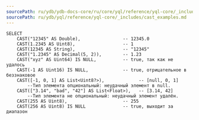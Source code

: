 ```yaml
---
sourcePath: ru/ydb/ydb-docs-core/ru/core/yql/reference/yql-core/_includes/cast_examples.md
sourcePath: ru/ydb/yql/reference/yql-core/_includes/cast_examples.md
---
```

    SELECT
        CAST("12345" AS Double),                -- 12345.0
        CAST(1.2345 AS Uint8),                  -- 1
        CAST(12345 AS String),                  -- "12345"
        CAST("1.2345" AS Decimal(5, 2)),        -- 1.23
        CAST("xyz" AS Uint64) IS NULL,          -- true, так как не удалось
        CAST(-1 AS Uint16) IS NULL,             -- true, отрицательное в беззнаковое
        CAST([-1, 0, 1] AS List<Uint8?>),             -- [null, 0, 1]
            --Тип элемента опциональный: неудачный элемент в null.
        CAST(["3.14", "bad", "42"] AS List<Float>),   -- [3.14, 42]
            --Тип элемента не опциональный: неудачный элемент удалён.
        CAST(255 AS Uint8),                     -- 255
        CAST(256 AS Uint8) IS NULL              -- true, выходит за диапазон

